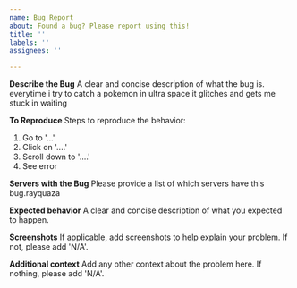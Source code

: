 ```yaml
---
name: Bug Report
about: Found a bug? Please report using this!
title: ''
labels: ''
assignees: ''

---
```


**Describe the Bug**
A clear and concise description of what the bug is. everytime i try to catch a pokemon in ultra space it glitches and gets me stuck in waiting 

**To Reproduce**
Steps to reproduce the behavior:
1. Go to '...'
2. Click on '....'
3. Scroll down to '....'
4. See error

**Servers with the Bug**
Please provide a list of which servers have this bug.rayquaza

**Expected behavior**
A clear and concise description of what you expected to happen.

**Screenshots**
If applicable, add screenshots to help explain your problem. If not, please add 'N/A'.

**Additional context**
Add any other context about the problem here. If nothing, please add 'N/A'.
